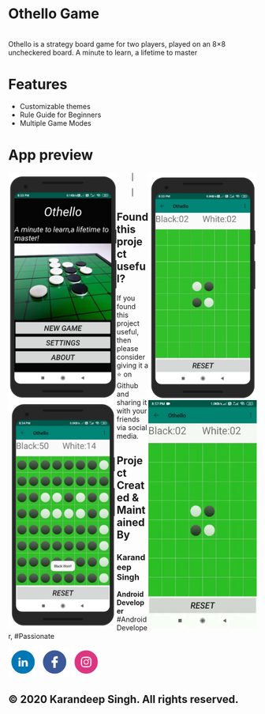 # Othello Game
<br>Othello is a strategy board game for two players, played on an 8×8 uncheckered board. A minute to learn, a lifetime to master<br>
# Features

* Customizable themes 
* Rule Guide for Beginners
* Multiple Game Modes
# App preview 
  <p align="center">
<img align="left"  src="https://github.com/Karandeep98/Othello/blob/master/images/screenshot1.jpeg" width="220" height="460"  />|
 <img align="right"  src="https://github.com/Karandeep98/Othello/blob/master/images/screenshot2.jpeg" width="220" height="460"  />
  </p>
   <p align="center">
<img align="left"  src="https://github.com/Karandeep98/Othello/blob/master/images/screenshot3.jpeg" width="220" height="460"  />|
 <img align="right"  src="https://github.com/Karandeep98/Othello/blob/master/images/screenshot4.gif" width="220" height="460"  />
  </p>
   
  ## Found this project useful? 
If you found this project useful, then please consider giving it a :star: on Github and sharing it with your friends via social media.

## Project Created & Maintained By

### Karandeep Singh
**Android Developer**  #Android Developer, #Passionate

<a href="https://www.linkedin.com/in/karandeep98/"><img src="https://github.com/aritraroy/social-icons/blob/master/linkedin-icon.png?raw=true" width="60"></a>
<a href="https://www.facebook.com/karandeep.bindra"><img src="https://github.com/aritraroy/social-icons/blob/master/facebook-icon.png?raw=true" width="60"></a>
<a href="https://www.instagram.com/karandeep_singh04/"><img src="https://github.com/aritraroy/social-icons/blob/master/instagram-icon.png?raw=true" width="60"></a>

## © 2020 Karandeep Singh. All rights reserved.
